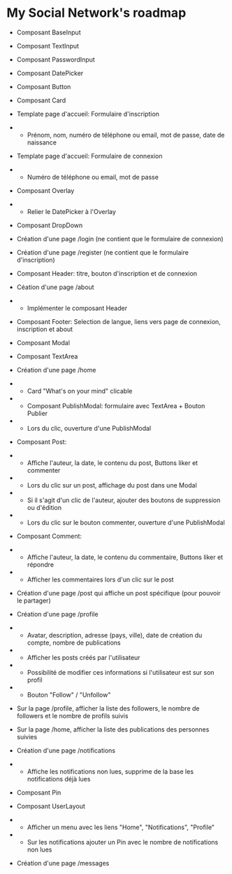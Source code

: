 # My Social Network's roadmap

- Composant BaseInput
- Composant TextInput
- Composant PasswordInput
- Composant DatePicker
- Composant Button
- Composant Card
- Template page d'accueil: Formulaire d'inscription
- - Prénom, nom, numéro de téléphone ou email, mot de passe, date de naissance
- Template page d'accueil: Formulaire de connexion
- - Numéro de téléphone ou email, mot de passe

- Composant Overlay
- - Relier le DatePicker à l'Overlay
- Composant DropDown
- Création d'une page /login (ne contient que le formulaire de connexion)
- Création d'une page /register (ne contient que le formulaire d'inscription)
- Composant Header: titre, bouton d'inscription et de connexion
- Céation d'une page /about
- - Implémenter le composant Header
- Composant Footer: Selection de langue, liens vers page de connexion, inscription et about

- Composant Modal
- Composant TextArea
- Création d'une page /home
- - Card "What's on your mind" clicable
- - Composant PublishModal: formulaire avec TextArea + Bouton Publier
- - Lors du clic, ouverture d'une PublishModal
- Composant Post:
- - Affiche l'auteur, la date, le contenu du post, Buttons liker et commenter
- - Lors du clic sur un post, affichage du post dans une Modal
- - Si il s'agit d'un clic de l'auteur, ajouter des boutons de suppression ou d'édition
- - Lors du clic sur le bouton commenter, ouverture d'une PublishModal
- Composant Comment:
- - Affiche l'auteur, la date, le contenu du commentaire, Buttons liker et répondre
- - Afficher les commentaires lors d'un clic sur le post
- Création d'une page /post qui affiche un post spécifique (pour pouvoir le partager)

- Création d'une page /profile
- - Avatar, description, adresse (pays, ville), date de création du compte, nombre de publications
- - Afficher les posts créés par l'utilisateur
- - Possibilité de modifier ces informations si l'utilisateur est sur son profil

- - Bouton "Follow" / "Unfollow"
- Sur la page /profile, afficher la liste des followers, le nombre de followers et le nombre de profils suivis
- Sur la page /home, afficher la liste des publications des personnes suivies

- Création d'une page /notifications
- - Affiche les notifications non lues, supprime de la base les notifications déjà lues

- Composant Pin
- Composant UserLayout
- - Afficher un menu avec les liens "Home", "Notifications", "Profile"
- - Sur les notifications ajouter un Pin avec le nombre de notifications non lues

- Création d'une page /messages
